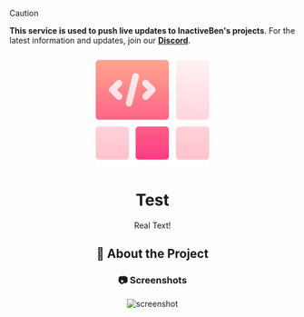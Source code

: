 > [!CAUTION]
> **This service is used to push live updates to InactiveBen's projects**. For the latest information and updates, join our [**Discord**](https://discord.gg/).
> <div>

<div align="center">

  <img src="assets/logo.png" alt="logo" width="200" height="auto" />
  <h1>Test</h1>
  
  <p>
    Real Text! 
  </p>
  
<!-- About the Project -->
## :star2: About the Project


<!-- Screenshots -->
### :camera: Screenshots

<div align="center"> 
  <img src="https://placehold.co/600x400?text=Your+Screenshot+here" alt="screenshot" />
</div>

